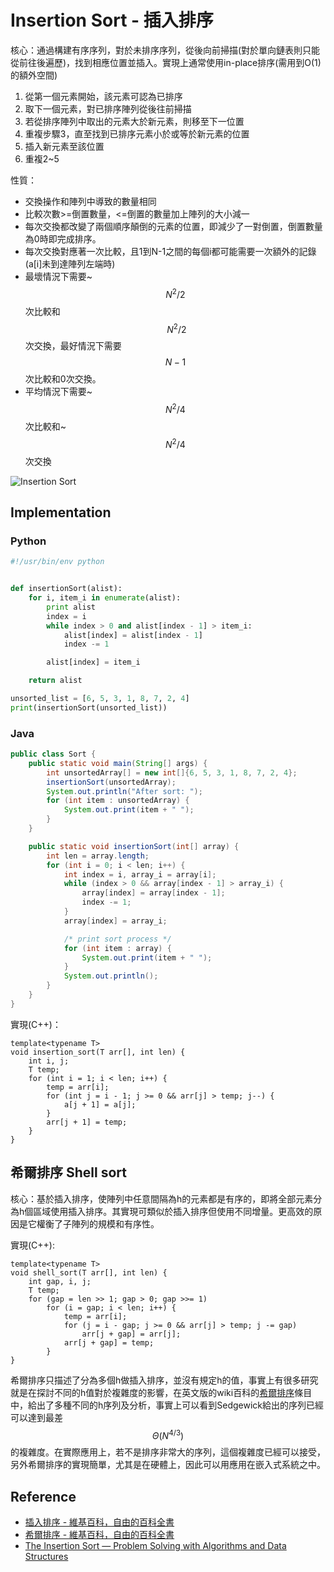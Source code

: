 # Insertion Sort - 插入排序

核心：通過構建有序序列，對於未排序序列，從後向前掃描(對於單向鏈表則只能從前往後遍歷)，找到相應位置並插入。實現上通常使用in-place排序(需用到O(1)的額外空間)

1. 從第一個元素開始，該元素可認為已排序
2. 取下一個元素，對已排序陣列從後往前掃描
3. 若從排序陣列中取出的元素大於新元素，則移至下一位置
4. 重複步驟3，直至找到已排序元素小於或等於新元素的位置
5. 插入新元素至該位置
6. 重複2~5

性質：

- 交換操作和陣列中導致的數量相同
- 比較次數>=倒置數量，<=倒置的數量加上陣列的大小減一
- 每次交換都改變了兩個順序顛倒的元素的位置，即減少了一對倒置，倒置數量為0時即完成排序。
- 每次交換對應著一次比較，且1到N-1之間的每個i都可能需要一次額外的記錄(a[i]未到達陣列左端時)
- 最壞情況下需要~$$N^2/2$$次比較和$$~N^2/2$$次交換，最好情況下需要$$N-1$$次比較和0次交換。
- 平均情況下需要~$$N^2/4$$次比較和~$$N^2/4$$次交換

![Insertion Sort](https://raw.githubusercontent.com/billryan/algorithm-exercise/master/shared-files/images/insertion_sort.gif)


## Implementation

### Python

```python
#!/usr/bin/env python


def insertionSort(alist):
    for i, item_i in enumerate(alist):
        print alist
        index = i
        while index > 0 and alist[index - 1] > item_i:
            alist[index] = alist[index - 1]
            index -= 1

        alist[index] = item_i

    return alist

unsorted_list = [6, 5, 3, 1, 8, 7, 2, 4]
print(insertionSort(unsorted_list))
```

### Java

```java
public class Sort {
	public static void main(String[] args) {
		int unsortedArray[] = new int[]{6, 5, 3, 1, 8, 7, 2, 4};
		insertionSort(unsortedArray);
		System.out.println("After sort: ");
		for (int item : unsortedArray) {
			System.out.print(item + " ");
		}
	}

	public static void insertionSort(int[] array) {
		int len = array.length;
		for (int i = 0; i < len; i++) {
			int index = i, array_i = array[i];
			while (index > 0 && array[index - 1] > array_i) {
				array[index] = array[index - 1];
				index -= 1;
			}
			array[index] = array_i;

			/* print sort process */
			for (int item : array) {
				System.out.print(item + " ");
			}
			System.out.println();
		}
	}
}
```

實現(C++)：

```
template<typename T>
void insertion_sort(T arr[], int len) {
    int i, j;
    T temp;
    for (int i = 1; i < len; i++) {
        temp = arr[i];
        for (int j = i - 1; j >= 0 && arr[j] > temp; j--) {
            a[j + 1] = a[j];
        }
        arr[j + 1] = temp;
    }
}
```

## 希爾排序 Shell sort

核心：基於插入排序，使陣列中任意間隔為h的元素都是有序的，即將全部元素分為h個區域使用插入排序。其實現可類似於插入排序但使用不同增量。更高效的原因是它權衡了子陣列的規模和有序性。

實現(C++):

```
template<typename T>
void shell_sort(T arr[], int len) {
	int gap, i, j;
	T temp;
	for (gap = len >> 1; gap > 0; gap >>= 1)
		for (i = gap; i < len; i++) {
			temp = arr[i];
			for (j = i - gap; j >= 0 && arr[j] > temp; j -= gap)
				arr[j + gap] = arr[j];
			arr[j + gap] = temp;
		}
}
```

希爾排序只描述了分為多個h做插入排序，並沒有規定h的值，事實上有很多研究就是在探討不同的h值對於複雜度的影響，在英文版的wiki百科的[希爾排序](https://en.wikipedia.org/wiki/Shellsort)條目中，給出了多種不同的h序列及分析，事實上可以看到Sedgewick給出的序列已經可以達到最差$$\Theta(N^{4/3})$$的複雜度。在實際應用上，若不是排序非常大的序列，這個複雜度已經可以接受，另外希爾排序的實現簡單，尤其是在硬體上，因此可以用應用在嵌入式系統之中。

## Reference

- [插入排序 - 維基百科，自由的百科全書](http://zh.wikipedia.org/wiki/%E6%8F%92%E5%85%A5%E6%8E%92%E5%BA%8F)
- [希爾排序 - 維基百科，自由的百科全書](http://zh.wikipedia.org/wiki/%E5%B8%8C%E5%B0%94%E6%8E%92%E5%BA%8F)
- [The Insertion Sort — Problem Solving with Algorithms and Data Structures](http://interactivepython.org/runestone/static/pythonds/SortSearch/TheInsertionSort.html)
